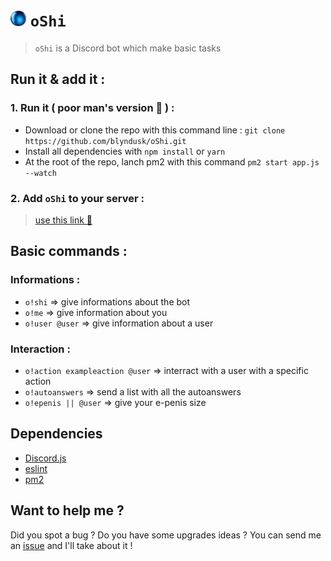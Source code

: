 # <img src="oShi.png" alt="drawing" width="25"/> `oShi`

> `oShi` is a Discord bot which make basic tasks

## Run it & add it :

### 1. Run it ( poor man's version 💸 ) :

* Download or clone the repo with this command line : `git clone https://github.com/blyndusk/oShi.git`
* Install all dependencies with `npm install` or `yarn `
* At the root of the repo, lanch pm2 with this command `pm2 start app.js --watch`

### 2. Add `oShi` to your server :
> [use this link 🔵](https://discordapp.com/oauth2/authorize?&client_id=483717645233815563&scope=bot&permissions=1745349696)

## Basic commands :

### Informations :
* `o!shi` => give informations about the bot
* `o!me` => give information about you
* `o!user @user` => give information about a user

### Interaction :
* `o!action exampleaction @user` => interract with a user with a specific action
* `o!autoanswers` => send a list with all the autoanswers
* `o!epenis || @user` => give your e-penis size 

## Dependencies

* [Discord.js](https://discord.js.org/#/)
* [eslint](https://eslint.org/)
* [pm2](http://pm2.keymetrics.io/)

## Want to help me ? 

Did you spot a bug ? Do you have some upgrades ideas ? You can send me an [issue](https://github.com/blyndusk/oShi/issues) and I'll take about it ! 